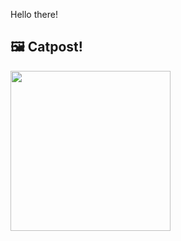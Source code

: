 Hello there!



## 🖼️ Catpost!

<sub>
    <img src="https://cdn2.thecatapi.com/images/7of.jpg" height="256">
</sub>

